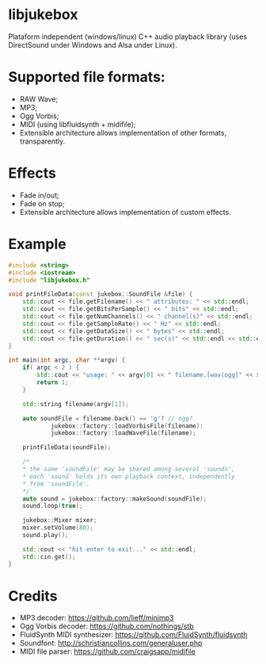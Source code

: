 # libjukebox
Plataform independent (windows/linux) C++ audio playback library (uses DirectSound under Windows and Alsa under Linux).

# Supported file formats:
- RAW Wave;
- MP3;
- Ogg Vorbis;
- MIDI (using libfluidsynth + midifile);
- Extensible architecture allows implementation of other formats, transparently.

# Effects
- Fade in/out;
- Fade on stop;
- Extensible architecture allows implementation of custom effects.

# Example
```cpp
#include <string>
#include <iostream>
#include "libjukebox.h"

void printFileData(const jukebox::SoundFile &file) {
	std::cout << file.getFilename() << " attributes: " << std::endl;
	std::cout << file.getBitsPerSample() << " bits" << std::endl;
	std::cout << file.getNumChannels() << " channel(s)" << std::endl;
	std::cout << file.getSampleRate() << " Hz" << std::endl;
	std::cout << file.getDataSize() << " bytes" << std::endl;
	std::cout << file.getDuration() << " sec(s)" << std::endl << std::endl;
}

int main(int argc, char **argv) {
	if( argc < 2 ) {
		std::cout << "usage: " << argv[0] << " filename.[wav|ogg]" << std::endl;
		return 1;
	}

	std::string filename(argv[1]);

	auto soundFile = filename.back() == 'g'? // ogg?
			jukebox::factory::loadVorbisFile(filename):
			jukebox::factory::loadWaveFile(filename);

	printFileData(soundFile);

	/* 
	* the same 'soundFile' may be shared among several 'sounds',
	* each 'sound' holds its own playback context, independently 
	* from 'soundFile'.
	*/
	auto sound = jukebox::factory::makeSound(soundFile);
	sound.loop(true);

	jukebox::Mixer mixer;
	mixer.setVolume(80);
	sound.play();

	std::cout << "hit enter to exit..." << std::endl;
	std::cin.get();
}
```
# Credits

- MP3 decoder: https://github.com/lieff/minimp3
- Ogg Vorbis decoder: https://github.com/nothings/stb
- FluidSynth MIDI synthesizer: https://github.com/FluidSynth/fluidsynth
- Soundfont: http://schristiancollins.com/generaluser.php
- MIDI file parser: https://github.com/craigsapp/midifile
